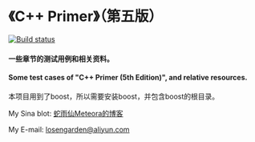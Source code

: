 # 《C++ Primer》（第五版）
[![Build status](https://ci.appveyor.com/api/projects/status/8nvy30s5uy9p9d3i?svg=true)](https://ci.appveyor.com/project/SharpSnake/cpp-primer-5th-edition)


#### 一些章节的测试用例和相关资料。
#### Some test cases of "C++ Primer (5th Edition)", and relative resources.


本项目用到了boost，所以需要安装boost，并包含boost的根目录。


My Sina blot: [蛇雨仙Meteora的博客](http://blog.sina.com.cn/meteorafever)

My E-mail: losengarden@aliyun.com
